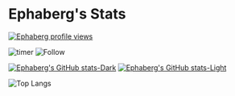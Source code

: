 # Ephaberg's Stats
[![Ephaberg profile views](https://u8views.com/api/v1/github/profiles/55717387/views/day-week-month-total-count.svg)](https://u8views.com/github/Ephaberg)

<img alt="timer" src="https://wakatime.com/badge/user/018e32d0-e417-4d7d-ba5a-e0f7cd56ac3a.svg"/>
<img alt="Follow" src="https://img.shields.io/github/stars/Ephaberg/slowloris?style=social"/>


[![Ephaberg's GitHub stats-Dark](https://github-readme-stats.vercel.app/api?username=Ephaberg&show_icons=true&theme=dark#gh-dark-mode-only)](https://github.com/Ephaberg/github-readme-stats#gh-dark-mode-only)
[![Ephaberg's GitHub stats-Light](https://github-readme-stats.vercel.app/api?username=Ephaberg&show_icons=true&theme=default#gh-light-mode-only)](https://github.com/Ephaberg/github-readme-stats#gh-light-mode-only)


![Top Langs](https://github-readme-stats.vercel.app/api/top-langs/?username=Ephaberg&hide_progress=true)

